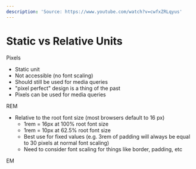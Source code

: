 ```yaml
---
description: 'Source: https://www.youtube.com/watch?v=cwfxZRLqyus'
---
```


# Static vs Relative Units

Pixels

* Static unit
* Not accessible (no font scaling)
* Should still be used for media queries
* "pixel perfect" design is a thing of the past
* Pixels can be used for media queries

REM

* Relative to the root font size (most browsers default to 16 px)
  * 1rem = 16px at 100% root font size
  * 1rem = 10px at 62.5% root font size
  * Best use for fixed values (e.g. 3rem of padding will always be equal to 30 pixels at normal font scaling)
  * Need to consider font scaling for things like border, padding, etc

EM
